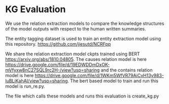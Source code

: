 # KG Evaluation

We use the relation extraction models to compare the knowledge structures of the model outputs with respect to the human written summaries.

The entity tagging dataset is used to train an entity extraction model using this repository. https://github.com/jiesutd/NCRFpp

We share the relation extraction model ckpts trained using BERT https://arxiv.org/abs/1810.04805.
The causes relation model is here https://drive.google.com/file/d/19EDWDDmDxOK-mVfyxw8nC27SQL9rc2H-/view?usp=sharing and the contains relation model is here https://drive.google.com/file/d/1WKm5WfVR79AiCvH13y983-luBLiKahAI/view?usp=sharing.
The bert based model to train and run this model is run_re.py.

The file which calls these models and runs this evaluation is create_kg.py
